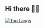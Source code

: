 ## Hi there 🥷🏻
[![Top Langs](https://github-readme-stats.vercel.app/api/top-langs/?username=Alpensin&theme=tokyonight&hide=css,html,jupyter%20notebook)](https://github.com/Alpensin)
<!--
**Alpensin/Alpensin** is a ✨ _special_ ✨ repository because its `README.md` (this file) appears on your GitHub profile.

Here are some ideas to get you started:

- 🔭 I’m currently working on ...
- 🌱 I’m currently learning ...
- 👯 I’m looking to collaborate on ...
- 🤔 I’m looking for help with ...
- 💬 Ask me about ...
- 📫 How to reach me: ...
- 😄 Pronouns: ...
- ⚡ Fun fact: ...
[![Alpensin's github stats](https://github-readme-stats.vercel.app/api?username=Alpensin&count_private=true&show_icons=true)](https://github.com/Alpensin)
-->
